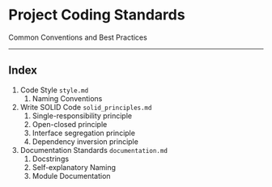 Project Coding Standards
========================

Common Conventions and Best Practices

---

Index
-----

1. Code Style `style.md`
   1. Naming Conventions
2. Write SOLID Code `solid_principles.md`
   1. Single-responsibility principle
   2. Open-closed principle
   3. Interface segregation principle
   4. Dependency inversion principle
3. Documentation Standards `documentation.md`
   1. Docstrings
   2. Self-explanatory Naming
   3. Module Documentation
